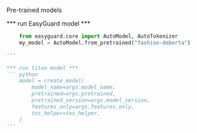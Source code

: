 Pre-trained models

*** run EasyGuard model ***
``` python
    from easyguard.core import AutoModel, AutoTokenizer
    my_model = AutoModel.from_pretrained("fashion-deberta")

'''

*** run titan model ***
``` python
    model = create_model(
        model_name=args.model_name,
        pretrained=args.pretrained,
        pretrained_version=args.model_version,
        features_only=args.features_only,
        tos_helper=tos_helper,
    )
'''

